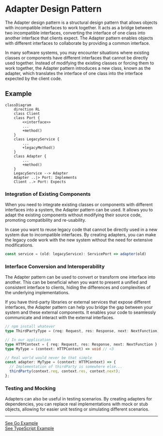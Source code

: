# Adapter Design Pattern

The Adapter design pattern is a structural design pattern that allows objects with incompatible interfaces to work
together. It acts as a bridge between two incompatible interfaces, converting the interface of one class into another
interface that clients expect. The Adapter pattern enables objects with different interfaces to collaborate by providing
a common interface.

In many software systems, you may encounter situations where existing classes or components have different interfaces
that cannot be directly used together. Instead of modifying the existing classes or forcing them to work together, the
Adapter pattern introduces a new class, known as the adapter, which translates the interface of one class into the
interface expected by the client code.

## Example

```mermaid
classDiagram
    direction RL
    class Client
    class Port {
        <<interface>>
        ...
        +method()
    }
    class LegacyService {
        ...
        +legacyMethod()
    }
    class Adapter {
        ...
        +method()
    }
    LegacyService --> Adapter
    Adapter ..|> Port: Implements
    Client ..> Port: Expects
```

### Integration of Existing Components

When you need to integrate existing classes or components with different interfaces into a system, the Adapter pattern
can be used. It allows you to adapt the existing components without modifying their source code, promoting compatibility
and re-usability.

In case you want to reuse legacy code that cannot be directly used in a new system due to incompatible interfaces. By
creating adapters, you can make the legacy code work with the new system without the need for extensive modifications.

```ts
const service = (old: legacyService): ServicePort => adapter(old)
```

### Interface Conversion and Interoperability

The Adapter pattern can be used to convert or transform one interface into another. This can be beneficial when you want
to present a unified and consistent interface to clients, hiding the differences and complexities of the underlying
implementations.

If you have third-party libraries or external services that expose different interfaces, the Adapter pattern can help
you bridge the gap between your system and these external components. It enables your code to seamlessly communicate and
interact with the external interfaces.

```ts
// npm install whatever
type ThirdPartyType = (req: Request, res: Response, next: NextFunction) => void

// In our application
type HTTPContext = { req: Request, res: Response, next: NextFunction }
type MyType = (context: HTTPContext) => void // <3

// Real world would never be that simple
const adapter: MyType = (context: HTTPContext) => {
  // Implementation of thirdParty is somewhere else...
  thirdParty(context.req, context.res, context.next);
};
```

### Testing and Mocking

Adapters can also be useful in testing scenarios. By creating adapters for dependencies, you can replace real
implementations with mock or stub objects, allowing for easier unit testing or simulating different scenarios.

---

[See Go Example](../go/adapter)  
[See TypeScript Example](../typescript/src/adapter)
